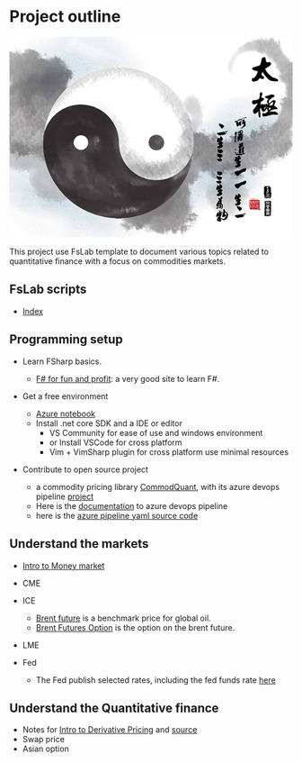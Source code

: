 Project outline
========================

![](taiji.jpg)

This project use FsLab template to document various topics related to quantitative finance with a focus on commodities markets.

FsLab scripts
-----------------

* [Index](https://xqguo.github.io/src/output/)

Programming setup
----------

* Learn FSharp basics.
  * [F# for fun and profit](https://fsharpforfunandprofit.com): a very good site to learn F#.

* Get a free environment
  * [Azure notebook](https://notebooks.azure.com)
  * Install .net core SDK and a IDE or editor
    * VS Community for ease of use and windows environment
    * or Install VSCode for cross platform
    * Vim + VimSharp plugin for cross platform use minimal resources
* Contribute to open source project
  * a commodity pricing library [CommodQuant](https://github.com/xqguo/CommodQuant), with its azure devops pipeline [project](https://dev.azure.com/guoxiaoq/CommodQuant)
  * Here is the [documentation](https://docs.microsoft.com/en-us/azure/devops/pipelines/?view=azure-devops) to azure devops pipeline  
  * here is the [azure pipeline yaml source code](https://github.com/microsoft/azure-pipelines-yaml/)

Understand the markets
-----------------

* [Intro to Money market](https://docs.google.com/presentation/d/e/2PACX-1vSBtq-1KcZtVHhFnpL0sCLaqKtg5m2FpPKly7bN6X6hPmg5T-Blxo3xD6PTeBFmQt1TJDlJ5x9pZXF0/pub?start=false&loop=false&delayms=3000)

* CME
* ICE
  * [Brent future](https://www.theice.com/products/219/Brent-Crude-Futures) is a benchmark price for global oil.
  * [Brent Futures Option](https://www.theice.com/products/218/Brent-Crude-American-style-Option) is the option on the brent future.  
* LME
* Fed
  * The Fed publish selected rates, including the fed funds rate [here](https://www.federalreserve.gov/releases/h15/)

Understand the Quantitative finance
------------------

* Notes for [Intro to Derivative Pricing](https://xqguo.github.io/intro.pdf) and [source](https://xqguo.github.io/intro.tex)
* Swap price
* Asian option
